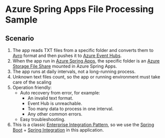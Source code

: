 # Azure Spring Apps File Processing Sample

## Scenario

1. The app reads TXT files from a specific folder and converts them to [Avro](https://avro.apache.org/docs/1.11.1/) format and then pushes it to [Azure Event Hubs](https://learn.microsoft.com/en-us/azure/event-hubs/event-hubs-about).
2. When the app run in [Azure Spring Apps](https://learn.microsoft.com/en-us/azure/spring-apps/overview), the specific folder is an [Azure Storage File Share](https://learn.microsoft.com/en-us/azure/storage/files/storage-files-introduction) mounted in Azure Spring Apps.
3. The app runs at daily intervals, not a long-running process.
4. Unknown text files count, so the app or running environment must take care of the scaling
5. Operation friendly:
    - Auto recovery from error, for example:
      - An invalid text format.
      - Event Hub is unreachable.
      - Too many data to process in one interval.
      - Any other common errors.
    - Easy troubleshooting.
6. This is a classic [Enterprise Integration Pattern](http://www.eaipatterns.com/), so we use the [Spring Boot](https://spring.io/projects/spring-boot) + [Spring Integration](https://spring.io/projects/spring-integration) in this application.
